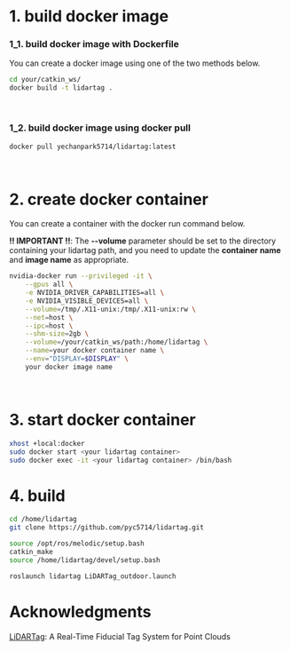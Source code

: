 # 1. build docker image


### 1_1. build docker image with Dockerfile
You can create a docker image using one of the two methods below.

```bash
cd your/catkin_ws/
docker build -t lidartag .
```
<br/>

### 1_2. build docker image using docker pull

```bash
docker pull yechanpark5714/lidartag:latest
```
<br/>


    
# 2. create docker container
You can create a container with the docker run command below.


**!! IMPORTANT !!**: The **--volume** parameter should be set to the directory containing your lidartag path, and you need to update the **container name** and **image name** as appropriate.

```bash
nvidia-docker run --privileged -it \
    --gpus all \
    -e NVIDIA_DRIVER_CAPABILITIES=all \
    -e NVIDIA_VISIBLE_DEVICES=all \
    --volume=/tmp/.X11-unix:/tmp/.X11-unix:rw \
    --net=host \
    --ipc=host \
    --shm-size=2gb \
    --volume=/your/catkin_ws/path:/home/lidartag \
    --name=your docker container name \
    --env="DISPLAY=$DISPLAY" \
    your docker image name
```


<br/>

# 3. start docker container
```bash
xhost +local:docker
sudo docker start <your lidartag container>
sudo docker exec -it <your lidartag container> /bin/bash
 ```
# 4. build

```bash
cd /home/lidartag
git clone https://github.com/pyc5714/lidartag.git

source /opt/ros/melodic/setup.bash
catkin_make
source /home/lidartag/devel/setup.bash

roslaunch lidartag LiDARTag_outdoor.launch
```



# Acknowledgments
[LiDARTag](https://github.com/UMich-BipedLab/LiDARTag.git): A Real-Time Fiducial Tag System for Point Clouds
